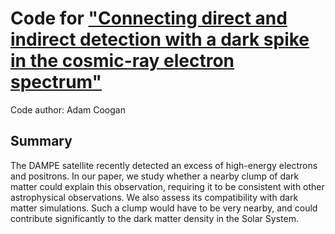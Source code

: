 # Code for ["Connecting direct and indirect detection with a dark spike in the cosmic-ray electron spectrum"](https://arxiv.org/abs/1903.07177)

Code author: Adam Coogan

## Summary
The DAMPE satellite recently detected an excess of high-energy electrons and positrons. In our paper, we study whether a nearby clump of dark matter could explain this observation, requiring it to be consistent with other astrophysical observations. We also assess its compatibility with dark matter simulations. Such a clump would have to be very nearby, and could contribute significantly to the dark matter density in the Solar System.

